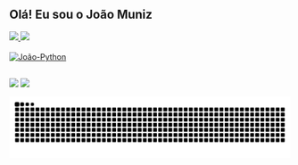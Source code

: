 ## Olá! Eu sou o João Muniz 


<div>
  <a href="https://github.com/joaomnz13">
  <img height="180cm" src="https://github-readme-stats.vercel.app/api?username=joaomnz13&show_icons=true&theme=jolly&include_all_comits=true&count_private=true"/>
  <img height="100cm" src="https://github-readme-stats.vercel.app/api/top-langs/?username=joaomnz13&layout=compact&langs_count-16&theme=jolly"/>
</div>

<div style="display: inline_block"><br>
  <img align="center" alt="João-Python" height="60" weight="60" src="https://cdn.jsdelivr.net/gh/devicons/devicon@latest/icons/python/python-original-wordmark.svg" />
</div>

##

<div>
  <a href="https://instagram.com/joao.mnz_" target="=_blank"><img height="25" src="https://img.shields.io/badge/Instagram-E4405F?style=for-the-badge&logo=instagram&logoColor=white" target="_blank"></a>
  <a href="mailto:joao.munizsenai25@gmail.com" target="=_blank"><img height="25" src="https://img.shields.io/badge/Gmail-D14836?style=for-the-badge&logo=gmail&logoColor=white" target="_blank"></a>
</div>

![Snake animation](https://github.com/joaomnz13/joaomnz13/blob/output/github-contribution-grid-snake.svg)
